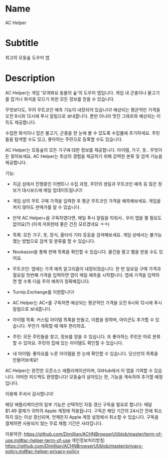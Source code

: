 # Name
AC Helper

# Subtitle
최고의 모동숲 도우미 앱

# Description
AC Helper는 게임 '모여봐요 동물의 숲'의 도우미 앱입니다. 게임 내 곤충이나 물고기를 잡거나 화석을 모으기 위한 모든 정보를 얻을 수 있습니다.

무엇보다도, 무려 무트코인 예측 기능이 내장되어 있습니다! 예상되는 평균적인 가격을 오전 8시와 12시에 푸시 알림으로 보내줍니다. 뿐만 아니라 멋진 그래프와 예상되는 이득도 제공합니다.

수집한 화석이나 잡은 물고기, 곤충을 한 눈에 볼 수 있도록 수집품에 추가하세요.
주민들을 탐색할 수도 있고, 좋아하는 주민으로 등록할 수도 있습니다.

AC Helper는 모동숲의 모든 가구에 대한 정보를 제공합니다. 아이템, 가구, 옷.. 무엇이든 찾아보세요. AC Helper는 최상의 경험을 제공하기 위해 강력한 분류 및 검색 기능을 제공합니다.

기능:
- 지금 섬에서 진행중인 이벤트나 수집 과정, 주민의 생일과 무트코인 예측 등 많은 정보가 대시보드에 매일 업데이트됩니다!
- 게임 상의 무트 구매 가격을 입력한 후 평균 무트코인 가격을 예측해보세요. 게임을 켜지 않아도 판매가를 알 수 있습니다.
- 만약 AC Helper+을 구독하였다면, 매일 푸시 알림을 띄워서.. 우리 앱을 켤 필요도 없어요(?) (이게 저희한테 좋은 건진 모르겠네요 ㅋㅋ)
- 목록: 모든 가구, 옷, 장식, 울타리 기타 등등을 검색해보세요. 게임 상에서는 불가능했는 방법으로 검색 및 분류를 할 수 있습니다.
- Nookazon을 통해 판매 목록을 확인할 수 있습니다. 물건을 팔고 벨을 받을 수도 있어요.

- 무트코인: 앱에는 가격 예측 알고리즘이 내장되었습니다. 한 번 일요일 구매 가격과 월요일 첫번째 가격을 입력하면 앱이 매일 예측을 시작합니다. 앱에 가격을 입력하면 할 수록 다음 주의 예측이 정확해집니다.
- Turnip.Exchange를 지원합니다!
- AC Helper는 AC+를 구독하면 예상되는 평균적인 가격을 오전 8시와 12시에 푸시 알림으로 보내줍니다.
- 아이템 목록: 커스텀 아이템 목록을 만들고, 이름을 정하며, 아이콘도 추가할 수 있습니다. 무언가 계획할 때 매우 편리하죠.
- 주민: 모든 주민들을 찾고, 정보를 얻을 수 있습니다. 또 좋아하는 주민은 따로 분류할 수 있어요. 주민의 집에 있는 아이템도 확인할 수 있습니다.
- 내 아이템: 좋아요를 누른 아이템을 한 눈에 확인할 수 있습니다. 당신만의 목록을 만들어보세요!

AC Helper는 완전한 오픈소스 애플리케이션이며, GitHub에서 이 앱을 기여할 수 있습니다. 어떠한 피드백도 환영합니다! 모동숲이 살아있는 한, 기능을 계속하여 추가할 예정입니다.

이용해 주셔서 감사합니다!

해당 애플리케이션의 일부 기능은 선택적인 자동 갱신 구독을 필요로 합니다:
매달 $1.49 결제가 귀하의 Apple 계정에 적용됩니다.
구독은 해당 기간의 24시간 전에 취소하지 않는 이상 갱신되며, 언제든지 Apple 계정 설정에서 취소할 수 있습니다.
구독을 결제하면 사용되지 않는 무료 체험 기간은 사라집니다.

이용약관: https://github.com/Dimillian/ACHNBrowserUI/blob/master/term-of-use.md#ac-helper-term-of-use
개인정보처리방침: https://github.com/Dimillian/ACHNBrowserUI/blob/master/privacy-policy.md#ac-helper-privacy-policy
